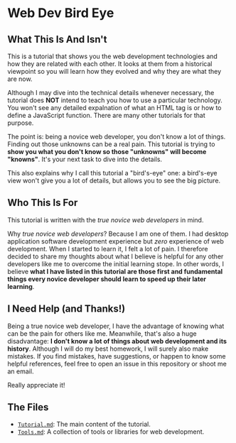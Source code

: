 # Web Dev Bird Eye

## What This Is And Isn't

This is a tutorial that shows you the web development technologies and how they are related with each other. It looks at them from a historical viewpoint so you will learn how they evolved and why they are what they are now.

Although I may dive into the technical details whenever necessary, the tutorial does **NOT** intend to teach you how to use a particular technology. You won't see any detailed expalnation of what an HTML tag is or how to define a JavaScript function. There are many other tutorials for that purpose.

The point is: being a novice web developer, you don't know a lot of things. Finding out those unknowns can be a real pain. This tutorial is trying to **show you what you don't know so those "unknowns" will become "knowns"**. It's your next task to dive into the details.

This also explains why I call this tutorial a "bird's-eye" one: a bird's-eye view won't give you a lot of details, but allows you to see the big picture.

## Who This Is For

This tutorial is written with the _true novice web developers_ in mind.

Why _true novice web developers_? Because I am one of them. I had desktop application software development experience but _zero_ experience of web development. When I started to learn it, I felt a lot of pain. I therefore decided to share my thoughts about what I believe is helpful for any other developers like me to overcome the initial learning stope. In other words, I believe **what I have listed in this tutorial are those first and fundamental things every novice developer should learn to speed up their later learning**.

## I Need Help (and Thanks!)

Being a true novice web developer, I have the advantage of knowing what can be the pain for others like me. Meanwhile, that's also a huge disadvantage: **I don't know a lot of things about web development and its history**. Although I will do my best homework, I will surely also make mistakes. If you find mistakes, have suggestions, or happen to know some helpful references, feel free to open an issue in this repository or shoot me an email.

Really appreciate it!

## The Files

- [`Tutorial.md`](Tutorial.md): The main content of the tutorial.
- [`Tools.md`](Tools.md): A collection of tools or libraries for web development.
